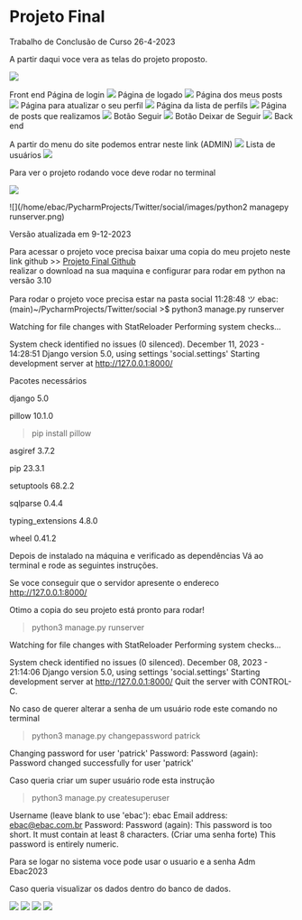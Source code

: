 # Projeto Final
Trabalho de Conclusão de Curso 26-4-2023

A partir daqui voce vera as telas do projeto proposto.

![](/home/ebac/PycharmProjects/Twitter/social/images/projeto.png)


Front end
Página de login
![](/home/ebac/PycharmProjects/Twitter/social/images/login.png)
Página de logado
![](/home/ebac/PycharmProjects/Twitter/social/images/logado.png)
Página dos meus posts
![](/home/ebac/PycharmProjects/Twitter/social/images/meus-posts.png)
Página para atualizar o seu perfil
![](/home/ebac/PycharmProjects/Twitter/social/images/perfil-atualizar.png)
Página da lista de perfils
![](/home/ebac/PycharmProjects/Twitter/social/images/profile.png)
Página de posts que realizamos
![](/home/ebac/PycharmProjects/Twitter/social/images/texto-postado.png)
Botão Seguir 
![](/home/ebac/PycharmProjects/Twitter/social/images/seguir.png)
Botão Deixar de Seguir
![](/home/ebac/PycharmProjects/Twitter/social/images/deixar-seguir.png)
Back end


A partir do menu do site podemos entrar neste link (ADMIN)
![](/home/ebac/PycharmProjects/Twitter/social/images/django-administrator.png)
Lista de usuários
![](/home/ebac/PycharmProjects/Twitter/social/images/django-user.png)

Para ver o projeto rodando voce deve rodar no terminal

![](/home/ebac/PycharmProjects/Twitter/social/images/terminal.png)

![](/home/ebac/PycharmProjects/Twitter/social/images/python2 managepy runserver.png)

Versão atualizada em 9-12-2023


Para acessar o projeto voce precisa baixar uma copia do meu projeto
neste link github >> [Projeto Final Github](https://github.com/dvcm/Twitter)  
realizar o download na sua maquina e configurar
para rodar em python na versão 3.10

Para rodar o projeto voce precisa estar na pasta social
11:28:48 ツ ebac:(main)~/PycharmProjects/Twitter/social >$  python3 manage.py runserver

Watching for file changes with StatReloader
Performing system checks...

System check identified no issues (0 silenced).
December 11, 2023 - 14:28:51
Django version 5.0, using settings 'social.settings'
Starting development server at http://127.0.0.1:8000/


Pacotes necessários


django 5.0


pillow 10.1.0
>pip install pillow


asgiref 3.7.2


pip 23.3.1


setuptools 68.2.2


sqlparse 0.4.4


typing_extensions 4.8.0


wheel 0.41.2




Depois de instalado na máquina e verificado as dependências
Vá ao terminal e rode as seguintes instruções.


Se voce conseguir que o servidor apresente o endereco http://127.0.0.1:8000/


Otimo a copia do seu projeto está pronto para rodar!


> python3 manage.py runserver


Watching for file changes with StatReloader
Performing system checks...


System check identified no issues (0 silenced).
December 08, 2023 - 21:14:06
Django version 5.0, using settings 'social.settings'
Starting development server at http://127.0.0.1:8000/
Quit the server with CONTROL-C.


No caso de querer alterar a senha de um usuário rode este comando no terminal
>python3 manage.py changepassword patrick
>
Changing password for user 'patrick'
Password:
Password (again):
Password changed successfully for user 'patrick'


Caso queria criar um super usuário rode esta instrução


>python3 manage.py createsuperuser


Username (leave blank to use 'ebac'): ebac
Email address: ebac@ebac.com.br
Password:
Password (again):
This password is too short. It must contain at least 8 characters. (Criar uma senha forte)
This password is entirely numeric.

Para se logar no sistema voce pode usar o usuario e a senha
Adm
Ebac2023

Caso queria visualizar os dados dentro do banco de dados.


![](/home/ebac/PycharmProjects/Twitter/social/images/dbrowser.jpg)
![](/home/ebac/PycharmProjects/Twitter/social/images/db.sql.png)
![](/home/ebac/PycharmProjects/Twitter/social/images/dbsqlite-user.png)
![](/home/ebac/PycharmProjects/Twitter/social/images/dbsqlite.png)
